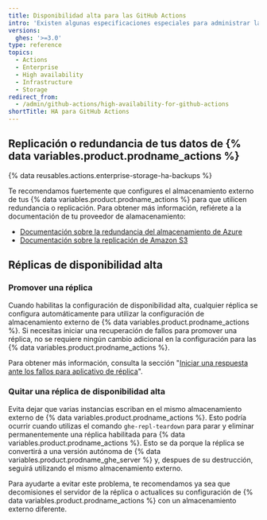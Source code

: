 ```yaml
---
title: Disponibilidad alta para las GitHub Actions
intro: 'Existen algunas especificaciones especiales para administrar las {% data variables.product.prodname_actions %} en una configuración de disponibilidad alta.'
versions:
  ghes: '>=3.0'
type: reference
topics:
  - Actions
  - Enterprise
  - High availability
  - Infrastructure
  - Storage
redirect_from:
  - /admin/github-actions/high-availability-for-github-actions
shortTitle: HA para GitHub Actions
---
```


## Replicación o redundancia de tus datos de {% data variables.product.prodname_actions %}

{% data reusables.actions.enterprise-storage-ha-backups %}

Te recomendamos fuertemente que configures el almacenamiento externo de tus {% data variables.product.prodname_actions %} para que utilicen redundancia o replicación. Para obtener más información, refiérete a la documentación de tu proveedor de alamacenamiento:

* [Documentación sobre la redundancia del almacenamiento de Azure](https://docs.microsoft.com/en-us/azure/storage/common/storage-redundancy)
* [Documentación sobre la replicación de Amazon S3](https://docs.aws.amazon.com/AmazonS3/latest/dev/replication.html)

## Réplicas de disponibilidad alta

### Promover una réplica

Cuando habilitas la configuración de disponibilidad alta, cualquier réplica se configura automáticamente para utilizar la configuración de almacenamiento externo de {% data variables.product.prodname_actions %}. Si necesitas iniciar una recuperación de fallos para promover una réplica, no se requiere ningún cambio adicional en la configuración para las {% data variables.product.prodname_actions %}.

Para obtener más información, consulta la sección "[Iniciar una respuesta ante los fallos para aplicativo de réplica](/admin/enterprise-management/initiating-a-failover-to-your-replica-appliance)".

### Quitar una réplica de disponibilidad alta

Evita dejar que varias instancias escriban en el mismo almacenamiento externo de {% data variables.product.prodname_actions %}. Esto podría ocurrir cuando utilizas el comando `ghe-repl-teardown` para parar y eliminar permanentemente una réplica habilitada para {% data variables.product.prodname_actions %}. Esto se da porque la réplica se convertirá a una versión autónoma de {% data variables.product.prodname_ghe_server %} y, despues de su destrucción, seguirá utilizando el mismo almacenamiento externo.

Para ayudarte a evitar este problema, te recomendamos ya sea que decomisiones el servidor de la réplica o actualices su configuración de {% data variables.product.prodname_actions %} con un almacenamiento externo diferente.
